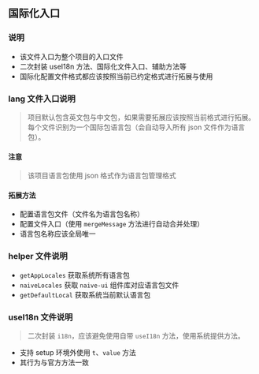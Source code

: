 ## 国际化入口

### 说明

- 该文件入口为整个项目的入口文件
- 二次封装 useI18n 方法、国际化文件入口、辅助方法等
- 国际化配置文件格式都应该按照当前已约定格式进行拓展与使用

### lang 文件入口说明

> 项目默认包含英文包与中文包，如果需要拓展应该按照当前格式进行拓展。每个文件识别为一个国际包语言包（会自动导入所有 json 文件作为语言包）。

#### 注意

> 该项目语言包使用 json 格式作为语言包管理格式

#### 拓展方法

- 配置语言包文件（文件名为语言包名称）
- 配置文件入口（使用 `mergeMessage` 方法进行自动合并处理）
- 语言包名称应该全局唯一

### helper 文件说明

- `getAppLocales` 获取系统所有语言包
- `naiveLocales` 获取 `naive-ui` 组件库对应语言包文件
- `getDefaultLocal` 获取系统当前默认语言包

### useI18n 文件说明

> 二次封装 `i18n`，应该避免使用自带 `useI18n` 方法，使用系统提供方法。

- 支持 setup 环境外使用 `t`、`value` 方法
- 其行为与官方方法一致
